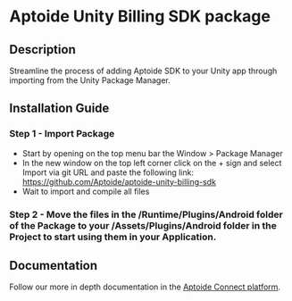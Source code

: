 # Aptoide Unity Billing SDK package

## Description

Streamline the process of adding Aptoide SDK to your Unity app through importing from the Unity Package Manager.

## Installation Guide

### Step 1 - Import Package
* Start by opening on the top menu bar the Window > Package Manager
* In the new window on the top left corner click on the + sign and select Import via git URL and paste the following link: https://github.com/Aptoide/aptoide-unity-billing-sdk
* Wait to import and compile all files

### Step 2 - Move the files in the /Runtime/Plugins/Android folder of the Package to your /Assets/Plugins/Android folder in the Project to start using them in your Application.

## Documentation
Follow our more in depth documentation in the [Aptoide Connect platform](https://docs.catappult.io/docs/unity-sdk).
